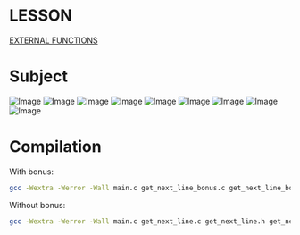 # LESSON

[EXTERNAL FUNCTIONS](docs/lesson.md)

# Subject

![Image](img/en.subject_page-0001.jpg)
![Image](img/en.subject_page-0002.jpg)
![Image](img/en.subject_page-0003.jpg)
![Image](img/en.subject_page-0004.jpg)
![Image](img/en.subject_page-0005.jpg)
![Image](img/en.subject_page-0006.jpg)
![Image](img/en.subject_page-0007.jpg)
![Image](img/en.subject_page-0008.jpg)
![Image](img/en.subject_page-0009.jpg)

# Compilation

With bonus:
```bash
gcc -Wextra -Werror -Wall main.c get_next_line_bonus.c get_next_line_bonus.h get_next_line_utils_bonus.c && ./a.out
```

Without bonus:
```bash
gcc -Wextra -Werror -Wall main.c get_next_line.c get_next_line.h get_next_line_utils.c && ./a.out
```
